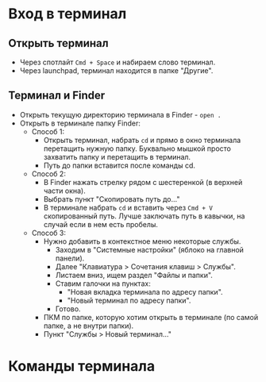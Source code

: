 # Вход в терминал

## Открыть терминал

* Через спотлайт `Cmd + Space` и набираем слово терминал.
* Через launchpad, терминал находится в папке "Другие".

## Терминал и Finder

* Открыть текущую директорию терминала в Finder - `open .`
* Открыть в терминале папку Finder:
  * Способ 1:
    * Открыть терминал, набрать `cd` и прямо в окно терминала перетащить нужную папку. Буквально мышкой просто захватить папку и перетащить в терминал.
    * Путь до папки вставится после команды cd.
  * Способ 2:
    * В Finder нажать стрелку рядом с шестеренкой (в верхней части окна).
    * Выбрать пункт "Скопировать путь до..."
    * В терминале набрать `cd` и вставить через `Cmd + V` скопированный путь. Лучше заключать путь в кавычки, на случай если в нем есть пробелы.
  * Способ 3:
    * Нужно добавить в контекстное меню некоторые службы.
      * Заходим в "Системные настройки" (яблоко на главной панели).
      * Далее "Клавиатура > Сочетания клавиш > Службы".
      * Листаем вниз, ищем раздел "Файлы и папки".
      * Ставим галочки на пунктах:
        * "Новая вкладка терминала по адресу папки".
        * "Новый терминал по адресу папки".
      * Готово.
    * ПКМ по папке, которую хотим открыть в терминале (по самой папке, а не внутри папки).
    * Пункт "Службы > Новый терминал..."

# Команды терминала

